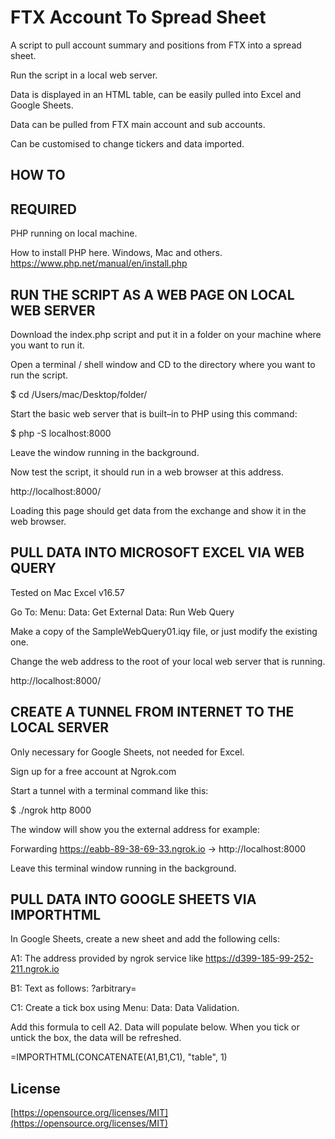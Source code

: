 # FTX Account To Spread Sheet

A script to pull account summary and positions from FTX into a spread sheet.

Run the script in a local web server.

Data is displayed in an HTML table, can be easily pulled into Excel and Google Sheets.

Data can be pulled from FTX main account and sub accounts.

Can be customised to change tickers and data imported.

## HOW TO

## REQUIRED

PHP running on local machine.

How to install PHP here. Windows, Mac and others.
https://www.php.net/manual/en/install.php

## RUN THE SCRIPT AS A WEB PAGE ON LOCAL WEB SERVER

Download the index.php script and put it in a folder on your machine where you want to run it.

Open a terminal / shell window and CD to the directory where you want to run the script.

$ cd /Users/mac/Desktop/folder/

Start the basic web server that is built–in to PHP using this command:

$ php -S localhost:8000

Leave the window running in the background.

Now test the script, it should run in a web browser at this address.

http://localhost:8000/

Loading this page should get data from the exchange and show it in the web browser.

## PULL DATA INTO MICROSOFT EXCEL VIA WEB QUERY

Tested on Mac Excel v16.57

Go To: Menu: Data: Get External Data: Run Web Query

Make a copy of the SampleWebQuery01.iqy file, or just modify the existing one.

Change the web address to the root of your local web server that is running.

http://localhost:8000/

## CREATE A TUNNEL FROM INTERNET TO THE LOCAL SERVER

Only necessary for Google Sheets, not needed for Excel.

Sign up for a free account at Ngrok.com

Start a tunnel with a terminal command like this:

$ ./ngrok http 8000

The window will show you the external address for example:

Forwarding https://eabb-89-38-69-33.ngrok.io -> http://localhost:8000

Leave this terminal window running in the background.

## PULL DATA INTO GOOGLE SHEETS VIA IMPORTHTML

In Google Sheets, create a new sheet and add the following cells:

A1: The address provided by ngrok service like https://d399-185-99-252-211.ngrok.io

B1: Text as follows: ?arbitrary=

C1: Create a tick box using Menu: Data: Data Validation.

Add this formula to cell A2. Data will populate below. When you tick or untick the box, the data will be refreshed.

=IMPORTHTML(CONCATENATE(A1,B1,C1), "table", 1)

## License

[https://opensource.org/licenses/MIT](https://opensource.org/licenses/MIT)